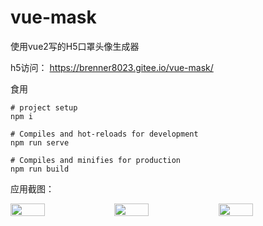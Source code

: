 # vue-mask
使用vue2写的H5口罩头像生成器

h5访问：
https://brenner8023.gitee.io/vue-mask/

食用
```shell
# project setup
npm i

# Compiles and hot-reloads for development
npm run serve

# Compiles and minifies for production
npm run build
```

应用截图：
<div style="display: flex;">
  <img width="33%" src="https://brenner8023.gitee.io/img-bed/vue-mask/722837240.jpg" alt="">
  <img width="33%" src="https://brenner8023.gitee.io/img-bed/vue-mask/1146796843.jpg" alt="">
  <img width="33%" src="https://brenner8023.gitee.io/img-bed/vue-mask/2043580901.jpg" alt="">
</div>